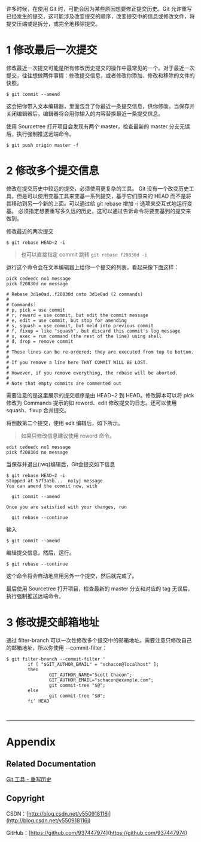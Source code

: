 许多时候，在使用 Git 时，可能会因为某些原因想要修正提交历史。Git 允许重写已经发生的提交，这可能涉及改变提交的顺序，改变提交中的信息或修改文件，将提交压缩或是拆分，或完全地移除提交。

# 1 修改最后一次提交

修改最近一次提交可能是所有修改历史提交的操作中最常见的一个。对于最近一次提交，往往想做两件事情：修改提交信息，或者修改你添加、修改和移除的文件的快照。

```
$ git commit --amend
```

这会把你带入文本编辑器，里面包含了你最近一条提交信息，供你修改。当保存并关闭编辑器后，编辑器将会用你输入的内容替换最近一条提交信息。

使用 Sourcetree 打开项目会发现有两个 master，检查最新的 master 分支无误后，执行强制推送远端命令。

```
$ git push origin master -f
```

# 2 修改多个提交信息

修改在提交历史中较远的提交，必须使用更复杂的工具。 Git 没有一个改变历史工具，但是可以使用变基工具来变基一系列提交，基于它们原来的 HEAD 而不是将其移动到另一个新的上面。可以通过给 git rebase 增加 -i 选项来交互式地运行变基。 必须指定想要重写多久远的历史，这可以通过告诉命令将要变基到的提交来做到。

修改最近的两次提交

```
$ git rebase HEAD~2 -i
```

> 也可以直接指定 commit 跳转 `git rebase f20830d -i`

运行这个命令会在文本编辑器上给你一个提交的列表，看起来像下面这样：

```
pick cedeedc no1 message
pick f20830d no message

# Rebase 3d1e0ad..f20830d onto 3d1e0ad (2 commands)
#
# Commands:
# p, pick = use commit
# r, reword = use commit, but edit the commit message
# e, edit = use commit, but stop for amending
# s, squash = use commit, but meld into previous commit
# f, fixup = like "squash", but discard this commit's log message
# x, exec = run command (the rest of the line) using shell
# d, drop = remove commit
#
# These lines can be re-ordered; they are executed from top to bottom.
#
# If you remove a line here THAT COMMIT WILL BE LOST.
#
# However, if you remove everything, the rebase will be aborted.
#
# Note that empty commits are commented out
```

需要注意的是这里展示的提交顺序是由 HEAD~2 到 HEAD。修改脚本可以将 pick 修改为 Commands 提示的如 reword、edit 修改提交的日志。还可以使用 squash、fixup 合并提交。

将倒数第二个提交，使用 edit 编辑后，如下所示。

> 如果只修改信息建议使用 reword 命令。

```
edit cedeedc no1 message
pick f20830d no message
```

当保存并退出(:wq)编辑后，Git会提交如下信息 

```
$ git rebase HEAD~2 -i
Stopped at 57f3a5b...  no1yj message
You can amend the commit now, with

  git commit --amend 

Once you are satisfied with your changes, run

  git rebase --continue
```

输入

```
$ git commit --amend
```

编辑提交信息，然后，运行。

```
$ git rebase --continue
```

这个命令将会自动地应用另外一个提交，然后就完成了。

最后使用 Sourcetree 打开项目，检查最新的 master 分支和对应的 tag 无误后，执行强制推送远端命令。

# 3 修改提交邮箱地址

通过 filter-branch 可以一次性修改多个提交中的邮箱地址。需要注意只修改自己的邮箱地址，所以你使用 --commit-filter：

```
$ git filter-branch --commit-filter '
        if [ "$GIT_AUTHOR_EMAIL" = "schacon@localhost" ];
        then
                GIT_AUTHOR_NAME="Scott Chacon";
                GIT_AUTHOR_EMAIL="schacon@example.com";
                git commit-tree "$@";
        else
                git commit-tree "$@";
        fi' HEAD
```

&#160;

----------

# Appendix

## Related Documentation

[Git 工具 - 重写历史](https://git-scm.com/book/zh/v2/Git-工具-重写历史)

## Copyright

CSDN：[http://blog.csdn.net/y550918116j](http://blog.csdn.net/y550918116j)

GitHub：[https://github.com/937447974](https://github.com/937447974)
